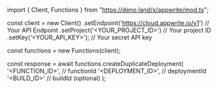 import { Client, Functions } from "https://deno.land/x/appwrite/mod.ts";

const client = new Client()
    .setEndpoint('https://cloud.appwrite.io/v1') // Your API Endpoint
    .setProject('<YOUR_PROJECT_ID>') // Your project ID
    .setKey('<YOUR_API_KEY>'); // Your secret API key

const functions = new Functions(client);

const response = await functions.createDuplicateDeployment(
    '<FUNCTION_ID>', // functionId
    '<DEPLOYMENT_ID>', // deploymentId
    '<BUILD_ID>' // buildId (optional)
);
